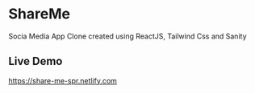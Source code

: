 # ShareMe
Socia Media App Clone created using ReactJS, Tailwind Css and Sanity
## Live Demo 
https://share-me-spr.netlify.com
